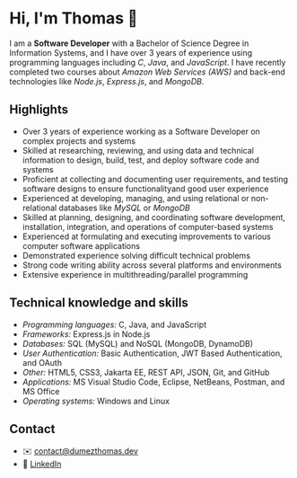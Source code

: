 # Hi, I'm Thomas :wave:

I am a **Software Developer** with a Bachelor of Science Degree in Information Systems, and I have over 3 years of experience using programming languages including *C*, *Java*, and *JavaScript*. I have recently completed two courses about *Amazon Web Services (AWS)* and back-end technologies like *Node.js*, *Express.js*, and *MongoDB*.

## Highlights
-	Over 3 years of experience working as a Software Developer on complex projects and systems
-	Skilled at researching, reviewing, and using data and technical information to design, build, test, and deploy software code and systems
-	Proficient at collecting and documenting user requirements, and testing software designs to ensure functionalityand good user experience
-	Experienced at developing, managing, and using relational or non-relational databases like *MySQL* or *MongoDB*
-	Skilled at planning, designing, and coordinating software development, installation, integration, and operations of computer-based systems
-	Experienced at formulating and executing improvements to various computer software applications
-	Demonstrated experience solving difficult technical problems
-	Strong code writing ability across several platforms and environments
-	Extensive experience in multithreading/parallel programming

## Technical knowledge and skills
- *Programming languages:* C, Java, and JavaScript
- *Frameworks:* Express.js in Node.js
- *Databases:* SQL (MySQL) and NoSQL (MongoDB, DynamoDB)
- *User Authentication:* Basic Authentication, JWT Based Authentication, and OAuth
- *Other:* HTML5, CSS3, Jakarta EE, REST API, JSON, Git, and GitHub
- *Applications:* MS Visual Studio Code, Eclipse, NetBeans, Postman, and MS Office
- *Operating systems:* Windows and Linux

## Contact
- :envelope: [contact@dumezthomas.dev](mailto:contact@dumezthomas.dev?subject=Information)
- :necktie: [LinkedIn](https://www.linkedin.com/in/dumezthomas/)
